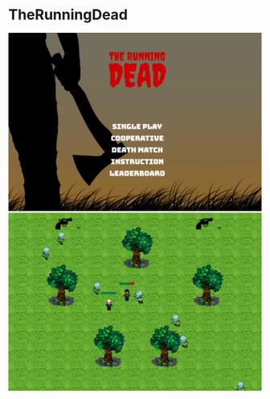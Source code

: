 
# TheRunningDead
![](https://github.com/105062333/TheRunningDead/blob/master/background.png)
![](https://github.com/105062333/TheRunningDead/blob/master/game1.PNG)

